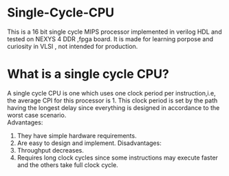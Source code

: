 # Single-Cycle-CPU
This is a 16 bit single cycle MIPS processor implemented in verilog HDL and tested on NEXYS 4 DDR ,fpga board. It is made for learning porpose and curiosity in VLSI , not intended for production.
<br>
# What is a single cycle CPU?
A single cycle CPU is one which uses one clock period per instruction,i.e, the average CPI for this processor is 1. This clock period is set by the path having the longest delay since everything is designed in accordance to the worst case scenario.<br>
Advantages:<br>
1) They have simple hardware requirements.
2) Are easy to design and implement.
Disadvantages:<br>
1) Throughput decreases.
2) Requires long clock cycles since some instructions may execute faster and the others take full clock cycle.
